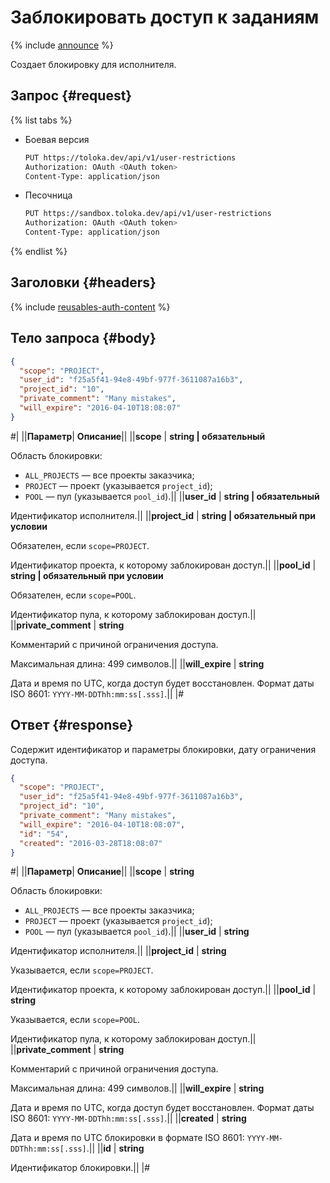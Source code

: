 # Заблокировать доступ к заданиям

{% include [announce](../_includes/announce.md) %}

Создает блокировку для исполнителя.

## Запрос {#request}

{% list tabs %}

- Боевая версия

    ```bash
    PUT https://toloka.dev/api/v1/user-restrictions
    Authorization: OAuth <OAuth token>
    Content-Type: application/json
    ```

- Песочница

    ```bash
    PUT https://sandbox.toloka.dev/api/v1/user-restrictions
    Authorization: OAuth <OAuth token>
    Content-Type: application/json
    ```

{% endlist %}

## Заголовки {#headers}

{% include [reusables-auth-content](../_includes/reusables/id-reusables/auth-content.md) %}

## Тело запроса {#body}

```json
{
  "scope": "PROJECT",
  "user_id": "f25a5f41-94e8-49bf-977f-3611087a16b3",
  "project_id": "10",
  "private_comment": "Many mistakes",
  "will_expire": "2016-04-10T18:08:07"
}
```

#|
||**Параметр**| **Описание**||
||**scope** | **string \| обязательный**

Область блокировки:

- `ALL_PROJECTS` — все проекты заказчика;
- `PROJECT` — проект (указывается `project_id`);
- `POOL` — пул (указывается `pool_id`).||
||**user_id** | **string \| обязательный**

Идентификатор исполнителя.||
||**project_id** | **string \| обязательный при условии**

Обязателен, если `scope=PROJECT`.

Идентификатор проекта, к которому заблокирован доступ.||
||**pool_id** | **string \| обязательный при условии**

Обязателен, если `scope=POOL`.

Идентификатор пула, к которому заблокирован доступ.||
||**private_comment** | **string**

Комментарий с причиной ограничения доступа.

Максимальная длина: 499 символов.||
||**will_expire** | **string**

Дата и время по UTC, когда доступ будет восстановлен. Формат даты ISO 8601: `YYYY-MM-DDThh:mm:ss[.sss]`.||
|#

## Ответ {#response}

Содержит идентификатор и параметры блокировки, дату ограничения доступа.

```json
{
  "scope": "PROJECT",
  "user_id": "f25a5f41-94e8-49bf-977f-3611087a16b3",
  "project_id": "10",
  "private_comment": "Many mistakes",
  "will_expire": "2016-04-10T18:08:07",
  "id": "54",
  "created": "2016-03-28T18:08:07"
}
```

#|
||**Параметр**| **Описание**||
||**scope** | **string**

Область блокировки:

- `ALL_PROJECTS` — все проекты заказчика;
- `PROJECT` — проект (указывается `project_id`);
- `POOL` — пул (указывается `pool_id`).||
||**user_id** | **string**

Идентификатор исполнителя.||
||**project_id** | **string**

Указывается, если `scope=PROJECT`.

Идентификатор проекта, к которому заблокирован доступ.||
||**pool_id** | **string**

Указывается, если `scope=POOL`.

Идентификатор пула, к которому заблокирован доступ.||
||**private_comment** | **string**

Комментарий с причиной ограничения доступа.

Максимальная длина: 499 символов.||
||**will_expire** | **string**

Дата и время по UTC, когда доступ будет восстановлен. Формат даты ISO 8601: `YYYY-MM-DDThh:mm:ss[.sss]`.||
||**created** | **string**

Дата и время по UTC блокировки в формате ISO 8601: `YYYY-MM-DDThh:mm:ss[.sss]`.||
||**id** | **string**

Идентификатор блокировки.||
|#